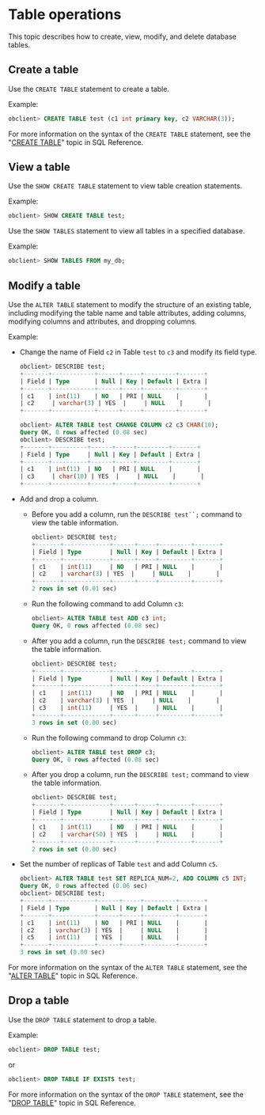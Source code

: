 Table operations 
=====================================

This topic describes how to create, view, modify, and delete database tables. 

Create a table 
-----------------------------------

Use the `CREATE TABLE` statement to create a table. 

Example:

```sql
obclient> CREATE TABLE test (c1 int primary key, c2 VARCHAR(3));
```


For more information on the syntax of the `CREATE TABLE` statement, see the "[CREATE TABLE](/en-US/11.sql-reference-en/5.sql-statements/17.create-table.md)" topic in SQL Reference.

View a table 
---------------------------------

Use the `SHOW CREATE TABLE` statement to view table creation statements. 

Example:

```sql
obclient> SHOW CREATE TABLE test;
```



Use the `SHOW TABLES` statement to view all tables in a specified database. 

Example:

```sql
obclient> SHOW TABLES FROM my_db;
```



Modify a table 
-----------------------------------

Use the `ALTER TABLE` statement to modify the structure of an existing table, including modifying the table name and table attributes, adding columns, modifying columns and attributes, and dropping columns. 

Example:

* Change the name of Field `c2` in Table `test` to `c3` and modify its field type. 

  ```sql
  obclient> DESCRIBE test;
  +-------+------------+------+-----+---------+-------+
  | Field | Type       | Null | Key | Default | Extra |
  +-------+------------+------+-----+---------+-------+
  | c1    | int(11)    | NO   | PRI | NULL    |       |
  | c2     | varchar(3) | YES  |     | NULL    |       |
  +-------+------------+------+-----+---------+-------+
  
  obclient> ALTER TABLE test CHANGE COLUMN c2 c3 CHAR(10);
  Query OK, 0 rows affected (0.08 sec)
  obclient> DESCRIBE test;
  +-------+----------+------+-----+---------+-------+
  | Field | Type     | Null | Key | Default | Extra |
  +-------+----------+------+-----+---------+-------+
  | c1    | int(11)  | NO   | PRI | NULL    |       |
  | c3     | char(10) | YES  |     | NULL    |       |
  +-------+----------+------+-----+---------+-------+
  ```

  

* Add and drop a column.

  * Before you add a column, run the `DESCRIBE test``;` command to view the table information. 

    ```sql
    obclient> DESCRIBE test;
    +-------+-------------+------+-----+---------+-------+
    | Field | Type        | Null | Key | Default | Extra |
    +-------+-------------+------+-----+---------+-------+
    | c1    | int(11)     | NO   | PRI | NULL    |       |
    | c2    | varchar(3) | YES  |     | NULL    |       |
    +-------+-------------+------+-----+---------+-------+
    2 rows in set (0.01 sec)
    ```

    
  
  * Run the following command to add Column `c3`: 

    ```sql
    obclient> ALTER TABLE test ADD c3 int; 
    Query OK, 0 rows affected (0.08 sec)
    ```

    
  
  * After you add a column, run the `DESCRIBE test;` command to view the table information. 

    ```sql
    obclient> DESCRIBE test;
    +-------+-------------+------+-----+---------+-------+
    | Field | Type        | Null | Key | Default | Extra |
    +-------+-------------+------+-----+---------+-------+
    | c1    | int(11)     | NO   | PRI | NULL    |       |
    | c2    | varchar(3) | YES  |     | NULL    |       |
    | c3    | int(11)     | YES  |     | NULL    |       |
    +-------+-------------+------+-----+---------+-------+
    3 rows in set (0.00 sec)
    ```

    
  
  * Run the following command to drop Column `c3`: 

    ```sql
    obclient> ALTER TABLE test DROP c3; 
    Query OK, 0 rows affected (0.08 sec)
    ```

    
  
  * After you drop a column, run the `DESCRIBE test;` command to view the table information. 

    ```sql
    obclient> DESCRIBE test;
    +-------+-------------+------+-----+---------+-------+
    | Field | Type        | Null | Key | Default | Extra |
    +-------+-------------+------+-----+---------+-------+
    | c1    | int(11)     | NO   | PRI | NULL    |       |
    | c2    | varchar(50) | YES  |     | NULL    |       |
    +-------+-------------+------+-----+---------+-------+
    2 rows in set (0.00 sec)
    ```

    
  

  

* Set the number of replicas of Table `test` and add Column `c5`. 

  ```sql
  obclient> ALTER TABLE test SET REPLICA_NUM=2, ADD COLUMN c5 INT;
  Query OK, 0 rows affected (0.06 sec)
  obclient> DESCRIBE test;
  +-------+------------+------+-----+---------+-------+
  | Field | Type       | Null | Key | Default | Extra |
  +-------+------------+------+-----+---------+-------+
  | c1    | int(11)    | NO   | PRI | NULL    |       |
  | c2    | varchar(3) | YES  |     | NULL    |       |
  | c5    | int(11)    | YES  |     | NULL    |       |
  +-------+------------+------+-----+---------+-------+
  3 rows in set (0.00 sec)
  ```

  

For more information on the syntax of the `ALTER TABLE` statement, see the "[ALTER TABLE](/en-US/11.sql-reference-en/5.sql-statements/7.alter-table.md)" topic in SQL Reference.

Drop a table 
---------------------------------

Use the `DROP TABLE` statement to drop a table. 

Example:

```sql
obclient> DROP TABLE test;
```



or

```sql
obclient> DROP TABLE IF EXISTS test;
```


For more information on the syntax of the `DROP TABLE` statement, see the "[DROP TABLE](/en-US/11.sql-reference-en/5.sql-statements/29.drop-table.md)" topic in SQL Reference.
